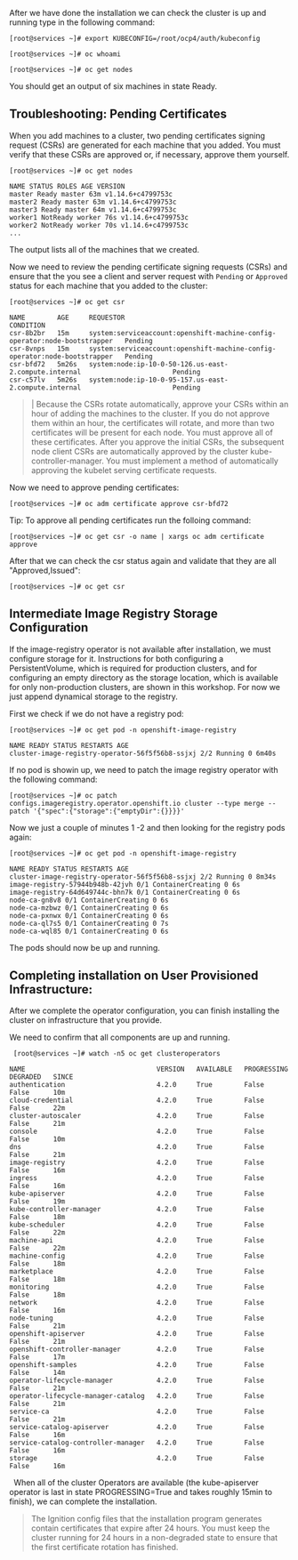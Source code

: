 

After we have done the installation we can check the cluster is up and running type in the following command:

```
[root@services ~]# export KUBECONFIG=/root/ocp4/auth/kubeconfig
```

```
[root@services ~]# oc whoami
```

```
[root@services ~]# oc get nodes
```

You should get an output of six machines in state Ready.

## Troubleshooting: Pending  Certificates

When you add machines to a cluster, two pending certificates signing request (CSRs) are generated for each machine that you added. You must verify that these CSRs are approved or, if necessary, approve them yourself.

```
[root@services ~]# oc get nodes
```

```
NAME STATUS ROLES AGE VERSION
master Ready master 63m v1.14.6+c4799753c
master2 Ready master 63m v1.14.6+c4799753c
master3 Ready master 64m v1.14.6+c4799753c
worker1 NotReady worker 76s v1.14.6+c4799753c
worker2 NotReady worker 70s v1.14.6+c4799753c
...
```

The output lists all of the machines that we created.

Now we need to review the pending certificate signing requests (CSRs) and ensure that the you see a client and server request with `Pending` or `Approved` status for each machine that you added to the cluster:

```
[root@services ~]# oc get csr
```

```
NAME        AGE     REQUESTOR                                                                   CONDITION
csr-8b2br   15m     system:serviceaccount:openshift-machine-config-operator:node-bootstrapper   Pending
csr-8vnps   15m     system:serviceaccount:openshift-machine-config-operator:node-bootstrapper   Pending
csr-bfd72   5m26s   system:node:ip-10-0-50-126.us-east-2.compute.internal                       Pending
csr-c57lv   5m26s   system:node:ip-10-0-95-157.us-east-2.compute.internal                       Pending
```

> |
> Because the CSRs rotate automatically, approve your CSRs within an hour of adding the machines to the cluster. If you do not approve them within an hour, the certificates will rotate, and more than two certificates will be present for each node. You must approve all of these certificates. After you approve the initial CSRs, the subsequent node client CSRs are automatically approved by the cluster kube-controller-manager. You must implement a method of automatically approving the kubelet serving certificate requests.

Now we need to approve pending certificates:

```
[root@services ~]# oc adm certificate approve csr-bfd72
```

Tip:
To approve all pending certificates run the folloing command:

```
[root@services ~]# oc get csr -o name | xargs oc adm certificate approve
```

After that we can check the csr status again and validate that they are all "Approved,Issued":

```
[root@services ~]# oc get csr
```

## Intermediate Image Registry Storage Configuration

If the image-registry operator is not available after installation, we must configure storage for it. Instructions for both configuring a PersistentVolume, which is required for production clusters, and for configuring an empty directory as the storage location, which is available for only non-production clusters, are shown in this workshop. For now we just append dynamical storage to the registry.

First we check if we do not have a registry pod:

```
[root@services ~]# oc get pod -n openshift-image-registry
```

```
NAME READY STATUS RESTARTS AGE
cluster-image-registry-operator-56f5f56b8-ssjxj 2/2 Running 0 6m40s
```

If no pod is showin up, we need to patch the image registry operator with the following command:

```
[root@services ~]# oc patch configs.imageregistry.operator.openshift.io cluster --type merge --patch '{"spec":{"storage":{"emptyDir":{}}}}'
```

Now we just a couple of minutes 1 -2 and then looking for the registry pods again:

```
[root@services ~]# oc get pod -n openshift-image-registry
```

```
NAME READY STATUS RESTARTS AGE
cluster-image-registry-operator-56f5f56b8-ssjxj 2/2 Running 0 8m34s
image-registry-57944b948b-42jvh 0/1 ContainerCreating 0 6s
image-registry-64d649744c-bhn7k 0/1 ContainerCreating 0 6s
node-ca-gn8v8 0/1 ContainerCreating 0 6s
node-ca-mzbwz 0/1 ContainerCreating 0 6s
node-ca-pxnwx 0/1 ContainerCreating 0 6s
node-ca-ql7s5 0/1 ContainerCreating 0 7s
node-ca-wql85 0/1 ContainerCreating 0 6s
```

The pods should now be up and running.

## Completing installation on User Provisioned Infrastructure:

After we complete the operator configuration, you can finish installing the cluster on infrastructure that you provide.

We need to confirm that all components are up and running.

```
 [root@services ~]# watch -n5 oc get clusteroperators
```

```
NAME                                 VERSION   AVAILABLE   PROGRESSING   DEGRADED   SINCE
authentication                       4.2.0     True        False         False      10m
cloud-credential                     4.2.0     True        False         False      22m
cluster-autoscaler                   4.2.0     True        False         False      21m
console                              4.2.0     True        False         False      10m
dns                                  4.2.0     True        False         False      21m
image-registry                       4.2.0     True        False         False      16m
ingress                              4.2.0     True        False         False      16m
kube-apiserver                       4.2.0     True        False         False      19m
kube-controller-manager              4.2.0     True        False         False      18m
kube-scheduler                       4.2.0     True        False         False      22m
machine-api                          4.2.0     True        False         False      22m
machine-config                       4.2.0     True        False         False      18m
marketplace                          4.2.0     True        False         False      18m
monitoring                           4.2.0     True        False         False      18m
network                              4.2.0     True        False         False      16m
node-tuning                          4.2.0     True        False         False      21m
openshift-apiserver                  4.2.0     True        False         False      21m
openshift-controller-manager         4.2.0     True        False         False      17m
openshift-samples                    4.2.0     True        False         False      14m
operator-lifecycle-manager           4.2.0     True        False         False      21m
operator-lifecycle-manager-catalog   4.2.0     True        False         False      21m
service-ca                           4.2.0     True        False         False      21m
service-catalog-apiserver            4.2.0     True        False         False      16m
service-catalog-controller-manager   4.2.0     True        False         False      16m
storage                              4.2.0     True        False         False      16m
```

  When all of the cluster Operators are available (the kube-apiserver operator is last in state PROGRESSING=True and takes roughly 15min to finish), we can complete the installation.

> The Ignition config files that the installation program generates contain certificates that expire after 24 hours. You must keep the cluster running for 24 hours in a non-degraded state to ensure that the first certificate rotation has finished.
